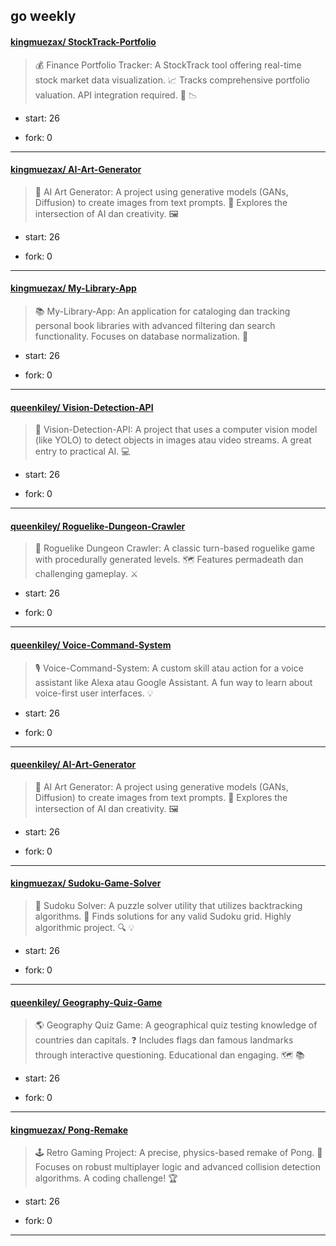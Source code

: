 ## go weekly

#### [kingmuezax/ StockTrack-Portfolio](https://github.com/kingmuezax/StockTrack-Portfolio)
>  💰 Finance Portfolio Tracker: A StockTrack tool offering real-time stock market data visualization. 📈 Tracks comprehensive portfolio valuation. API integration required. 💸 📉
+ start: 26
+ fork: 0
---
#### [kingmuezax/ AI-Art-Generator](https://github.com/kingmuezax/AI-Art-Generator)
>  🎨 AI Art Generator: A project using generative models (GANs, Diffusion) to create images from text prompts. 🤖 Explores the intersection of AI dan creativity. 🖼️
+ start: 26
+ fork: 0
---
#### [kingmuezax/ My-Library-App](https://github.com/kingmuezax/My-Library-App)
>  📚 My-Library-App: An application for cataloging dan tracking personal book libraries with advanced filtering dan search functionality. Focuses on database normalization. 🔖
+ start: 26
+ fork: 0
---
#### [queenkiley/ Vision-Detection-API](https://github.com/queenkiley/Vision-Detection-API)
>  🚗 Vision-Detection-API: A project that uses a computer vision model (like YOLO) to detect objects in images atau video streams. A great entry to practical AI. 💻
+ start: 26
+ fork: 0
---
#### [queenkiley/ Roguelike-Dungeon-Crawler](https://github.com/queenkiley/Roguelike-Dungeon-Crawler)
>  👹 Roguelike Dungeon Crawler: A classic turn-based roguelike game with procedurally generated levels. 🗺️ Features permadeath dan challenging gameplay. ⚔️
+ start: 26
+ fork: 0
---
#### [queenkiley/ Voice-Command-System](https://github.com/queenkiley/Voice-Command-System)
>  🎙️ Voice-Command-System: A custom skill atau action for a voice assistant like Alexa atau Google Assistant. A fun way to learn about voice-first user interfaces. 💡
+ start: 26
+ fork: 0
---
#### [queenkiley/ AI-Art-Generator](https://github.com/queenkiley/AI-Art-Generator)
>  🎨 AI Art Generator: A project using generative models (GANs, Diffusion) to create images from text prompts. 🤖 Explores the intersection of AI dan creativity. 🖼️
+ start: 26
+ fork: 0
---
#### [kingmuezax/ Sudoku-Game-Solver](https://github.com/kingmuezax/Sudoku-Game-Solver)
>  🧩 Sudoku Solver: A puzzle solver utility that utilizes backtracking algorithms. 🔢 Finds solutions for any valid Sudoku grid. Highly algorithmic project. 🔍 💡
+ start: 26
+ fork: 0
---
#### [queenkiley/ Geography-Quiz-Game](https://github.com/queenkiley/Geography-Quiz-Game)
>  🌎 Geography Quiz Game: A geographical quiz testing knowledge of countries dan capitals. ❓ Includes flags dan famous landmarks through interactive questioning. Educational dan engaging. 🗺️ 📚
+ start: 26
+ fork: 0
---
#### [kingmuezax/ Pong-Remake](https://github.com/kingmuezax/Pong-Remake)
>  🕹️ Retro Gaming Project: A precise, physics-based remake of Pong. 🎾 Focuses on robust multiplayer logic and advanced collision detection algorithms. A coding challenge! 🏆
+ start: 26
+ fork: 0
---
